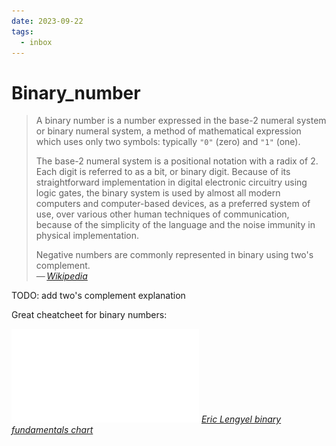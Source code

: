 ```yaml
---
date: 2023-09-22
tags:
  - inbox
---
```


# Binary_number


> A binary number is a number expressed in the base-2 numeral system or binary
> numeral system, a method of mathematical expression which uses only two
> symbols: typically `"0"` (zero) and `"1"` (one).
>
> The base-2 numeral system is a positional notation with a radix of 2. Each
> digit is referred to as a bit, or binary digit. Because of its straightforward
> implementation in digital electronic circuitry using logic gates, the binary
> system is used by almost all modern computers and computer-based devices, as a
> preferred system of use, over various other human techniques of communication,
> because of the simplicity of the language and the noise immunity in physical
> implementation.
>
> Negative numbers are commonly represented in binary using two's complement.\
> — <cite>[Wikipedia](https://en.wikipedia.org/wiki/Binary_number)</cite>

TODO: add two's complement explanation

Great cheatcheet for binary numbers:

![](./img/Binary_fundamentals.pdf)
_[Eric Lengyel binary fundamentals chart](https://twitter.com/EricLengyel/status/1624506604266852352)_
